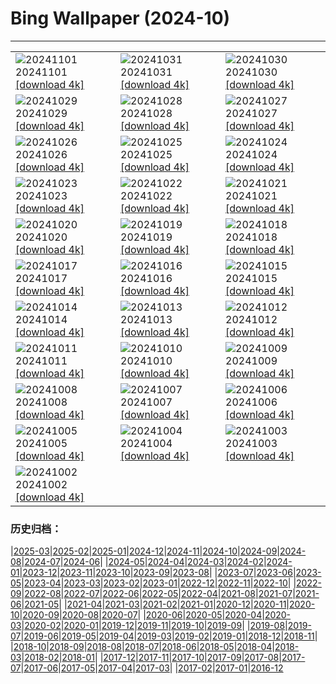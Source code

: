 # Bing Wallpaper (2024-10)
**************

<table><tr><td><img src="https://www.bing.com/th?id=OHR.LencoisMaranhao_JA-JP9337793324_1920x1080.jpg" alt="20241101"> 20241101 <a href="https://www.bing.com/th?id=OHR.LencoisMaranhao_JA-JP9337793324_UHD.jpg">[download 4k]</a></td><td><img src="https://www.bing.com/th?id=OHR.Halloween2024_JA-JP6692896772_1920x1080.jpg" alt="20241031"> 20241031 <a href="https://www.bing.com/th?id=OHR.Halloween2024_JA-JP6692896772_UHD.jpg">[download 4k]</a></td><td><img src="https://www.bing.com/th?id=OHR.HauntedEdinburgh_JA-JP6454143527_1920x1080.jpg" alt="20241030"> 20241030 <a href="https://www.bing.com/th?id=OHR.HauntedEdinburgh_JA-JP6454143527_UHD.jpg">[download 4k]</a></td></tr><tr><td><img src="https://www.bing.com/th?id=OHR.GreatOwl_JA-JP6299309375_1920x1080.jpg" alt="20241029"> 20241029 <a href="https://www.bing.com/th?id=OHR.GreatOwl_JA-JP6299309375_UHD.jpg">[download 4k]</a></td><td><img src="https://www.bing.com/th?id=OHR.PumpkinMist_JA-JP6129439723_1920x1080.jpg" alt="20241028"> 20241028 <a href="https://www.bing.com/th?id=OHR.PumpkinMist_JA-JP6129439723_UHD.jpg">[download 4k]</a></td><td><img src="https://www.bing.com/th?id=OHR.PolarBearHug_JA-JP5883977862_1920x1080.jpg" alt="20241027"> 20241027 <a href="https://www.bing.com/th?id=OHR.PolarBearHug_JA-JP5883977862_UHD.jpg">[download 4k]</a></td></tr><tr><td><img src="https://www.bing.com/th?id=OHR.GhostForest_JA-JP5609597853_1920x1080.jpg" alt="20241026"> 20241026 <a href="https://www.bing.com/th?id=OHR.GhostForest_JA-JP5609597853_UHD.jpg">[download 4k]</a></td><td><img src="https://www.bing.com/th?id=OHR.MontBlancMassif_JA-JP5454742573_1920x1080.jpg" alt="20241025"> 20241025 <a href="https://www.bing.com/th?id=OHR.MontBlancMassif_JA-JP5454742573_UHD.jpg">[download 4k]</a></td><td><img src="https://www.bing.com/th?id=OHR.BodieCalifornia_JA-JP5239125800_1920x1080.jpg" alt="20241024"> 20241024 <a href="https://www.bing.com/th?id=OHR.BodieCalifornia_JA-JP5239125800_UHD.jpg">[download 4k]</a></td></tr><tr><td><img src="https://www.bing.com/th?id=OHR.HottaiFalls2024_JA-JP5036595123_1920x1080.jpg" alt="20241023"> 20241023 <a href="https://www.bing.com/th?id=OHR.HottaiFalls2024_JA-JP5036595123_UHD.jpg">[download 4k]</a></td><td><img src="https://www.bing.com/th?id=OHR.HeianJingu2024_JA-JP4866409141_1920x1080.jpg" alt="20241022"> 20241022 <a href="https://www.bing.com/th?id=OHR.HeianJingu2024_JA-JP4866409141_UHD.jpg">[download 4k]</a></td><td><img src="https://www.bing.com/th?id=OHR.AutumnCypress_JA-JP4647054612_1920x1080.jpg" alt="20241021"> 20241021 <a href="https://www.bing.com/th?id=OHR.AutumnCypress_JA-JP4647054612_UHD.jpg">[download 4k]</a></td></tr><tr><td><img src="https://www.bing.com/th?id=OHR.SmilingSloth_JA-JP4479144213_1920x1080.jpg" alt="20241020"> 20241020 <a href="https://www.bing.com/th?id=OHR.SmilingSloth_JA-JP4479144213_UHD.jpg">[download 4k]</a></td><td><img src="https://www.bing.com/th?id=OHR.DenderaTemple_JA-JP4353072440_1920x1080.jpg" alt="20241019"> 20241019 <a href="https://www.bing.com/th?id=OHR.DenderaTemple_JA-JP4353072440_UHD.jpg">[download 4k]</a></td><td><img src="https://www.bing.com/th?id=OHR.CentralParkAutumn_JA-JP4069662350_1920x1080.jpg" alt="20241018"> 20241018 <a href="https://www.bing.com/th?id=OHR.CentralParkAutumn_JA-JP4069662350_UHD.jpg">[download 4k]</a></td></tr><tr><td><img src="https://www.bing.com/th?id=OHR.CoyoteGulch_JA-JP8998470067_1920x1080.jpg" alt="20241017"> 20241017 <a href="https://www.bing.com/th?id=OHR.CoyoteGulch_JA-JP8998470067_UHD.jpg">[download 4k]</a></td><td><img src="https://www.bing.com/th?id=OHR.MaraMigration_JA-JP8727709922_1920x1080.jpg" alt="20241016"> 20241016 <a href="https://www.bing.com/th?id=OHR.MaraMigration_JA-JP8727709922_UHD.jpg">[download 4k]</a></td><td><img src="https://www.bing.com/th?id=OHR.FossilsDorset_JA-JP8513856980_1920x1080.jpg" alt="20241015"> 20241015 <a href="https://www.bing.com/th?id=OHR.FossilsDorset_JA-JP8513856980_UHD.jpg">[download 4k]</a></td></tr><tr><td><img src="https://www.bing.com/th?id=OHR.RailwaysDayNew_JA-JP8050699925_1920x1080.jpg" alt="20241014"> 20241014 <a href="https://www.bing.com/th?id=OHR.RailwaysDayNew_JA-JP8050699925_UHD.jpg">[download 4k]</a></td><td><img src="https://www.bing.com/th?id=OHR.AlcazarSeville_JA-JP7812179664_1920x1080.jpg" alt="20241013"> 20241013 <a href="https://www.bing.com/th?id=OHR.AlcazarSeville_JA-JP7812179664_UHD.jpg">[download 4k]</a></td><td><img src="https://www.bing.com/th?id=OHR.QuebecDuck_JA-JP7270367085_1920x1080.jpg" alt="20241012"> 20241012 <a href="https://www.bing.com/th?id=OHR.QuebecDuck_JA-JP7270367085_UHD.jpg">[download 4k]</a></td></tr><tr><td><img src="https://www.bing.com/th?id=OHR.CelticColours_JA-JP6953032126_1920x1080.jpg" alt="20241011"> 20241011 <a href="https://www.bing.com/th?id=OHR.CelticColours_JA-JP6953032126_UHD.jpg">[download 4k]</a></td><td><img src="https://www.bing.com/th?id=OHR.SoranoItaly_JA-JP6459075522_1920x1080.jpg" alt="20241010"> 20241010 <a href="https://www.bing.com/th?id=OHR.SoranoItaly_JA-JP6459075522_UHD.jpg">[download 4k]</a></td><td><img src="https://www.bing.com/th?id=OHR.AspensColorado_JA-JP6244858068_1920x1080.jpg" alt="20241009"> 20241009 <a href="https://www.bing.com/th?id=OHR.AspensColorado_JA-JP6244858068_UHD.jpg">[download 4k]</a></td></tr><tr><td><img src="https://www.bing.com/th?id=OHR.Kanro2024_JA-JP5787966494_1920x1080.jpg" alt="20241008"> 20241008 <a href="https://www.bing.com/th?id=OHR.Kanro2024_JA-JP5787966494_UHD.jpg">[download 4k]</a></td><td><img src="https://www.bing.com/th?id=OHR.ElbePhilharmonic_JA-JP5541486306_1920x1080.jpg" alt="20241007"> 20241007 <a href="https://www.bing.com/th?id=OHR.ElbePhilharmonic_JA-JP5541486306_UHD.jpg">[download 4k]</a></td><td><img src="https://www.bing.com/th?id=OHR.KochiaJapan_JA-JP5196113182_1920x1080.jpg" alt="20241006"> 20241006 <a href="https://www.bing.com/th?id=OHR.KochiaJapan_JA-JP5196113182_UHD.jpg">[download 4k]</a></td></tr><tr><td><img src="https://www.bing.com/th?id=OHR.ElephantTeacher_JA-JP4940024317_1920x1080.jpg" alt="20241005"> 20241005 <a href="https://www.bing.com/th?id=OHR.ElephantTeacher_JA-JP4940024317_UHD.jpg">[download 4k]</a></td><td><img src="https://www.bing.com/th?id=OHR.EuropaMoon_JA-JP4639297209_1920x1080.jpg" alt="20241004"> 20241004 <a href="https://www.bing.com/th?id=OHR.EuropaMoon_JA-JP4639297209_UHD.jpg">[download 4k]</a></td><td><img src="https://www.bing.com/th?id=OHR.TajMahalReflection_JA-JP3640388334_1920x1080.jpg" alt="20241003"> 20241003 <a href="https://www.bing.com/th?id=OHR.TajMahalReflection_JA-JP3640388334_UHD.jpg">[download 4k]</a></td></tr><tr><td><img src="https://www.bing.com/th?id=OHR.WindRiverAlaska_JA-JP3464622657_1920x1080.jpg" alt="20241002"> 20241002 <a href="https://www.bing.com/th?id=OHR.WindRiverAlaska_JA-JP3464622657_UHD.jpg">[download 4k]</a></td><td></td><td></td></tr></table>

### 历史归档：

|[2025-03](/../2025-03/2025-03.md)|[2025-02](/../2025-02/2025-02.md)|[2025-01](/../2025-01/2025-01.md)|[2024-12](/../2024-12/2024-12.md)|[2024-11](/../2024-11/2024-11.md)|[2024-10](/2024-10.md)|[2024-09](/../2024-09/2024-09.md)|[2024-08](/../2024-08/2024-08.md)|[2024-07](/../2024-07/2024-07.md)|[2024-06](/../2024-06/2024-06.md)|
|[2024-05](/../2024-05/2024-05.md)|[2024-04](/../2024-04/2024-04.md)|[2024-03](/../2024-03/2024-03.md)|[2024-02](/../2024-02/2024-02.md)|[2024-01](/../2024-01/2024-01.md)|[2023-12](/../2023-12/2023-12.md)|[2023-11](/../2023-11/2023-11.md)|[2023-10](/../2023-10/2023-10.md)|[2023-09](/../2023-09/2023-09.md)|[2023-08](/../2023-08/2023-08.md)|
|[2023-07](/../2023-07/2023-07.md)|[2023-06](/../2023-06/2023-06.md)|[2023-05](/../2023-05/2023-05.md)|[2023-04](/../2023-04/2023-04.md)|[2023-03](/../2023-03/2023-03.md)|[2023-02](/../2023-02/2023-02.md)|[2023-01](/../2023-01/2023-01.md)|[2022-12](/../2022-12/2022-12.md)|[2022-11](/../2022-11/2022-11.md)|[2022-10](/../2022-10/2022-10.md)|
|[2022-09](/../2022-09/2022-09.md)|[2022-08](/../2022-08/2022-08.md)|[2022-07](/../2022-07/2022-07.md)|[2022-06](/../2022-06/2022-06.md)|[2022-05](/../2022-05/2022-05.md)|[2022-04](/../2022-04/2022-04.md)|[2021-08](/../2021-08/2021-08.md)|[2021-07](/../2021-07/2021-07.md)|[2021-06](/../2021-06/2021-06.md)|[2021-05](/../2021-05/2021-05.md)|
|[2021-04](/../2021-04/2021-04.md)|[2021-03](/../2021-03/2021-03.md)|[2021-02](/../2021-02/2021-02.md)|[2021-01](/../2021-01/2021-01.md)|[2020-12](/../2020-12/2020-12.md)|[2020-11](/../2020-11/2020-11.md)|[2020-10](/../2020-10/2020-10.md)|[2020-09](/../2020-09/2020-09.md)|[2020-08](/../2020-08/2020-08.md)|[2020-07](/../2020-07/2020-07.md)|
|[2020-06](/../2020-06/2020-06.md)|[2020-05](/../2020-05/2020-05.md)|[2020-04](/../2020-04/2020-04.md)|[2020-03](/../2020-03/2020-03.md)|[2020-02](/../2020-02/2020-02.md)|[2020-01](/../2020-01/2020-01.md)|[2019-12](/../2019-12/2019-12.md)|[2019-11](/../2019-11/2019-11.md)|[2019-10](/../2019-10/2019-10.md)|[2019-09](/../2019-09/2019-09.md)|
|[2019-08](/../2019-08/2019-08.md)|[2019-07](/../2019-07/2019-07.md)|[2019-06](/../2019-06/2019-06.md)|[2019-05](/../2019-05/2019-05.md)|[2019-04](/../2019-04/2019-04.md)|[2019-03](/../2019-03/2019-03.md)|[2019-02](/../2019-02/2019-02.md)|[2019-01](/../2019-01/2019-01.md)|[2018-12](/../2018-12/2018-12.md)|[2018-11](/../2018-11/2018-11.md)|
|[2018-10](/../2018-10/2018-10.md)|[2018-09](/../2018-09/2018-09.md)|[2018-08](/../2018-08/2018-08.md)|[2018-07](/../2018-07/2018-07.md)|[2018-06](/../2018-06/2018-06.md)|[2018-05](/../2018-05/2018-05.md)|[2018-04](/../2018-04/2018-04.md)|[2018-03](/../2018-03/2018-03.md)|[2018-02](/../2018-02/2018-02.md)|[2018-01](/../2018-01/2018-01.md)|
|[2017-12](/../2017-12/2017-12.md)|[2017-11](/../2017-11/2017-11.md)|[2017-10](/../2017-10/2017-10.md)|[2017-09](/../2017-09/2017-09.md)|[2017-08](/../2017-08/2017-08.md)|[2017-07](/../2017-07/2017-07.md)|[2017-06](/../2017-06/2017-06.md)|[2017-05](/../2017-05/2017-05.md)|[2017-04](/../2017-04/2017-04.md)|[2017-03](/../2017-03/2017-03.md)|
|[2017-02](/../2017-02/2017-02.md)|[2017-01](/../2017-01/2017-01.md)|[2016-12](/../2016-12/2016-12.md)